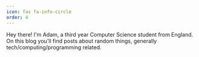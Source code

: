 ```yaml
---
icon: fas fa-info-circle
order: 4
---
```


Hey there! I'm Adam, a third year Computer Science student from England. On this blog you'll find posts about random things, generally tech/computing/programming related.
